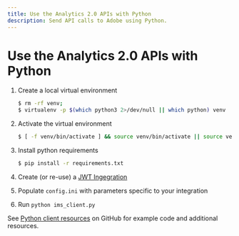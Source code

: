 ```yaml
---
title: Use the Analytics 2.0 APIs with Python
description: Send API calls to Adobe using Python.
---
```


# Use the Analytics 2.0 APIs with Python

1. Create a local virtual environment
    
    ```sh
    $ rm -rf venv;
    $ virtualenv -p $(which python3 2>/dev/null || which python) venv
    ```

2. Activate the virtual environment

    ```sh
    $ [ -f venv/bin/activate ] && source venv/bin/activate || source venv/Scripts/activate
    ```

3. Install python requirements

    ```sh
    $ pip install -r requirements.txt
    ```
   
4. Create (or re-use) a [JWT Ingegration](https://www.adobe.io/apis/experiencecloud/analytics/docs.html#!AdobeDocs/analytics-2.0-apis/master/jwt.md)

5. Populate `config.ini` with parameters specific to your integration

6. Run `python ims_client.py`

See [Python client resources](https://github.com/AdobeDocs/analytics-apis/tree/main/src/resources/python/) on GitHub for example code and additional resources.
